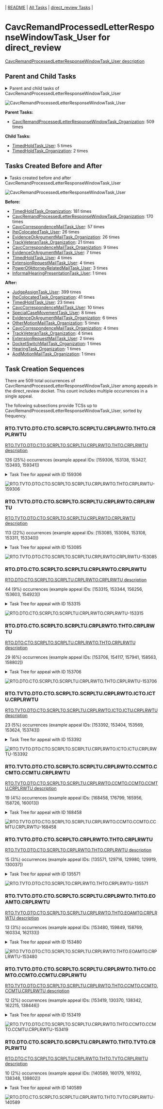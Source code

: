 <!-- DO NOT EDIT THIS FILE.  This file is autogenerated. -->
| [README](../README.md) | [All Tasks](../alltasks.md) | [direct_review Tasks](tasklist.md) |

# CavcRemandProcessedLetterResponseWindowTask_User for direct_review

[CavcRemandProcessedLetterResponseWindowTask_User description](../descr/CavcRemandProcessedLetterResponseWindowTask_User.md)

## Parent and Child Tasks

<details><summary markdown='span'>Parent and child tasks of CavcRemandProcessedLetterResponseWindowTask_User
</summary>

```
digraph G {
rankdir=LR;
node [shape=box]
"CavcRemandProcessedLetterResponseWindowTask_User" -> "TimedHoldTask_User" [label=5]
"CavcRemandProcessedLetterResponseWindowTask_User" -> "TimedHoldTask_Organization" [label=2]
"CavcRemandProcessedLetterResponseWindowTask_Organization" -> "CavcRemandProcessedLetterResponseWindowTask_User" [label=509]
}
```
</details>

![CavcRemandProcessedLetterResponseWindowTask_User](dot/CavcRemandProcessedLetterResponseWindowTask_User-parentchild.dot.png)

**Parent Tasks:**

   * [CavcRemandProcessedLetterResponseWindowTask_Organization](CavcRemandProcessedLetterResponseWindowTask_Organization.md): 509 times

**Child Tasks:**

   * [TimedHoldTask_User](TimedHoldTask_User.md): 5 times
   * [TimedHoldTask_Organization](TimedHoldTask_Organization.md): 2 times

## Tasks Created Before and After

<details><summary markdown='span'>Tasks created before and after CavcRemandProcessedLetterResponseWindowTask_User</summary>

```
digraph G {
rankdir=LR;

"CavcRemandProcessedLetterResponseWindowTask_User" -> "JudgeAssignTask_User" [label=399]
"CavcRemandProcessedLetterResponseWindowTask_User" -> "IhpColocatedTask_Organization" [label=41]
"CavcRemandProcessedLetterResponseWindowTask_User" -> "TimedHoldTask_User" [label=23]
"CavcRemandProcessedLetterResponseWindowTask_User" -> "CavcCorrespondenceMailTask_User" [label=10]
"CavcRemandProcessedLetterResponseWindowTask_User" -> "SpecialCaseMovementTask_User" [label=8]
"CavcRemandProcessedLetterResponseWindowTask_User" -> "EvidenceOrArgumentMailTask_Organization" [label=6]
"CavcRemandProcessedLetterResponseWindowTask_User" -> "OtherMotionMailTask_Organization" [label=5]
"CavcRemandProcessedLetterResponseWindowTask_User" -> "TrackVeteranTask_Organization" [label=4]
"CavcRemandProcessedLetterResponseWindowTask_User" -> "CavcCorrespondenceMailTask_Organization" [label=4]
"CavcRemandProcessedLetterResponseWindowTask_User" -> "ExtensionRequestMailTask_User" [label=2]
"CavcRemandProcessedLetterResponseWindowTask_User" -> "HearingTask_Organization" [label=1]
"CavcRemandProcessedLetterResponseWindowTask_User" -> "DocketSwitchMailTask_Organization" [label=1]
"CavcRemandProcessedLetterResponseWindowTask_User" -> "AodMotionMailTask_Organization" [label=1]
"TimedHoldTask_Organization" -> "CavcRemandProcessedLetterResponseWindowTask_User" [label=181]
"CavcRemandProcessedLetterResponseWindowTask_Organization" -> "CavcRemandProcessedLetterResponseWindowTask_User" [label=170]
"CavcCorrespondenceMailTask_User" -> "CavcRemandProcessedLetterResponseWindowTask_User" [label=57]
"IhpColocatedTask_User" -> "CavcRemandProcessedLetterResponseWindowTask_User" [label=26]
"EvidenceOrArgumentMailTask_Organization" -> "CavcRemandProcessedLetterResponseWindowTask_User" [label=26]
"TrackVeteranTask_Organization" -> "CavcRemandProcessedLetterResponseWindowTask_User" [label=21]
"CavcCorrespondenceMailTask_Organization" -> "CavcRemandProcessedLetterResponseWindowTask_User" [label=9]
"EvidenceOrArgumentMailTask_User" -> "CavcRemandProcessedLetterResponseWindowTask_User" [label=7]
"TimedHoldTask_User" -> "CavcRemandProcessedLetterResponseWindowTask_User" [label=4]
"ExtensionRequestMailTask_User" -> "CavcRemandProcessedLetterResponseWindowTask_User" [label=4]
"PowerOfAttorneyRelatedMailTask_User" -> "CavcRemandProcessedLetterResponseWindowTask_User" [label=3]
"InformalHearingPresentationTask_User" -> "CavcRemandProcessedLetterResponseWindowTask_User" [label=1]
}
```
</details>

![CavcRemandProcessedLetterResponseWindowTask_User](dot/CavcRemandProcessedLetterResponseWindowTask_User.dot.png)

**Before:**

   * [TimedHoldTask_Organization](TimedHoldTask_Organization.md): 181 times
   * [CavcRemandProcessedLetterResponseWindowTask_Organization](CavcRemandProcessedLetterResponseWindowTask_Organization.md): 170 times
   * [CavcCorrespondenceMailTask_User](CavcCorrespondenceMailTask_User.md): 57 times
   * [IhpColocatedTask_User](IhpColocatedTask_User.md): 26 times
   * [EvidenceOrArgumentMailTask_Organization](EvidenceOrArgumentMailTask_Organization.md): 26 times
   * [TrackVeteranTask_Organization](TrackVeteranTask_Organization.md): 21 times
   * [CavcCorrespondenceMailTask_Organization](CavcCorrespondenceMailTask_Organization.md): 9 times
   * [EvidenceOrArgumentMailTask_User](EvidenceOrArgumentMailTask_User.md): 7 times
   * [TimedHoldTask_User](TimedHoldTask_User.md): 4 times
   * [ExtensionRequestMailTask_User](ExtensionRequestMailTask_User.md): 4 times
   * [PowerOfAttorneyRelatedMailTask_User](PowerOfAttorneyRelatedMailTask_User.md): 3 times
   * [InformalHearingPresentationTask_User](InformalHearingPresentationTask_User.md): 1 times

**After:**

   * [JudgeAssignTask_User](JudgeAssignTask_User.md): 399 times
   * [IhpColocatedTask_Organization](IhpColocatedTask_Organization.md): 41 times
   * [TimedHoldTask_User](TimedHoldTask_User.md): 23 times
   * [CavcCorrespondenceMailTask_User](CavcCorrespondenceMailTask_User.md): 10 times
   * [SpecialCaseMovementTask_User](SpecialCaseMovementTask_User.md): 8 times
   * [EvidenceOrArgumentMailTask_Organization](EvidenceOrArgumentMailTask_Organization.md): 6 times
   * [OtherMotionMailTask_Organization](OtherMotionMailTask_Organization.md): 5 times
   * [CavcCorrespondenceMailTask_Organization](CavcCorrespondenceMailTask_Organization.md): 4 times
   * [TrackVeteranTask_Organization](TrackVeteranTask_Organization.md): 4 times
   * [ExtensionRequestMailTask_User](ExtensionRequestMailTask_User.md): 2 times
   * [DocketSwitchMailTask_Organization](DocketSwitchMailTask_Organization.md): 1 times
   * [HearingTask_Organization](HearingTask_Organization.md): 1 times
   * [AodMotionMailTask_Organization](AodMotionMailTask_Organization.md): 1 times

## Task Creation Sequences

There are 509 total occurrences of CavcRemandProcessedLetterResponseWindowTask_User among appeals in the direct_review docket.  This count includes multiple occurrences in a single appeal.

The following subsections provide TCSs up to CavcRemandProcessedLetterResponseWindowTask_User, sorted by frequency.

### RTO.TVTO.DTO.CTO.SCRPLTO.SCRPLTU.CRPLRWTO.THTO.CRPLRWTU

[RTO.TVTO.DTO.CTO.SCRPLTO.SCRPLTU.CRPLRWTO.THTO.CRPLRWTU description](../descr/RTO.TVTO.DTO.CTO.SCRPLTO.SCRPLTU.CRPLRWTO.THTO.CRPLRWTU.md)

126 (25%) occurrences (example appeal IDs: [159306, 153138, 153427, 153493, 159341])

<details><summary markdown='span'>Task Tree for appeal with ID 159306</summary>

```
@startuml
skinparam {
  ObjectBorderColor #555
  ObjectBorderThickness 0
  ObjectFontStyle bold
  ObjectFontSize 14
  ObjectAttributeFontColor #333
  ObjectAttributeFontSize 12
}
  object 0.RootTask #8dd3c7 {
Organization
}
  object 1.TrackVeteranTask #bebada {
Organization
}
  object 2.DistributionTask #ffffb3 {
Organization
}
  object 3.CavcTask #bcbd22 {
Organization
}
  object 4.SendCavcRemandProcessedLetterTask #7f7f7f {
Organization
}
  object 5.SendCavcRemandProcessedLetterTask #7f7f7f {
User
}
  object 6.CavcRemandProcessedLetterResponseWindowTask #1f77b4 {
Organization
}
  object 7.TimedHoldTask #fccde5 {
Organization
}
  object 8.CavcRemandProcessedLetterResponseWindowTask #1f77b4 {
User  <back:white>    </back>
}
  object 9.JudgeAssignTask #ccebc5 {
User
}
  object 10.JudgeDecisionReviewTask #d9d9d9 {
User
}
  object 11.AttorneyTask #bc80bd {
User
}
  object 12.JudgeDecisionReviewTask #d9d9d9 {
User
}
  object 13.JudgeDecisionReviewTask #d9d9d9 {
User
}
  object 14.BvaDispatchTask #b3de69 {
Organization
}
  object 15.BvaDispatchTask #b3de69 {
User
}
0.RootTask -- 1.TrackVeteranTask
0.RootTask -- 2.DistributionTask
2.DistributionTask -- 3.CavcTask
3.CavcTask -- 4.SendCavcRemandProcessedLetterTask
4.SendCavcRemandProcessedLetterTask -- 5.SendCavcRemandProcessedLetterTask
3.CavcTask -- 6.CavcRemandProcessedLetterResponseWindowTask
6.CavcRemandProcessedLetterResponseWindowTask -- 7.TimedHoldTask
6.CavcRemandProcessedLetterResponseWindowTask -- 8.CavcRemandProcessedLetterResponseWindowTask
0.RootTask -- 9.JudgeAssignTask
0.RootTask -- 10.JudgeDecisionReviewTask
13.JudgeDecisionReviewTask -- 11.AttorneyTask
0.RootTask -- 12.JudgeDecisionReviewTask
0.RootTask -- 13.JudgeDecisionReviewTask
0.RootTask -- 14.BvaDispatchTask
14.BvaDispatchTask -- 15.BvaDispatchTask
@enduml
```
</details>

![RTO.TVTO.DTO.CTO.SCRPLTO.SCRPLTU.CRPLRWTO.THTO.CRPLRWTU-159306](uml/RTO.TVTO.DTO.CTO.SCRPLTO.SCRPLTU.CRPLRWTO.THTO.CRPLRWTU-159306.png)

### RTO.TVTO.DTO.CTO.SCRPLTO.SCRPLTU.CRPLRWTO.CRPLRWTU

[RTO.TVTO.DTO.CTO.SCRPLTO.SCRPLTU.CRPLRWTO.CRPLRWTU description](../descr/RTO.TVTO.DTO.CTO.SCRPLTO.SCRPLTU.CRPLRWTO.CRPLRWTU.md)

113 (22%) occurrences (example appeal IDs: [153085, 153094, 153108, 153311, 153340])

<details><summary markdown='span'>Task Tree for appeal with ID 153085</summary>

```
@startuml
skinparam {
  ObjectBorderColor #555
  ObjectBorderThickness 0
  ObjectFontStyle bold
  ObjectFontSize 14
  ObjectAttributeFontColor #333
  ObjectAttributeFontSize 12
}
  object 0.RootTask #8dd3c7 {
Organization
}
  object 1.TrackVeteranTask #bebada {
Organization
}
  object 2.DistributionTask #ffffb3 {
Organization
}
  object 3.CavcTask #bcbd22 {
Organization
}
  object 4.SendCavcRemandProcessedLetterTask #7f7f7f {
Organization
}
  object 5.SendCavcRemandProcessedLetterTask #7f7f7f {
User
}
  object 6.CavcRemandProcessedLetterResponseWindowTask #1f77b4 {
Organization
}
  object 7.TimedHoldTask #fccde5 {
Organization
}
  object 8.CavcRemandProcessedLetterResponseWindowTask #1f77b4 {
User  <back:white>    </back>
}
  object 9.IhpColocatedTask #bc80bd {
Organization
}
  object 10.IhpColocatedTask #bc80bd {
User
}
  object 11.JudgeAssignTask #ccebc5 {
User
}
  object 12.JudgeDecisionReviewTask #d9d9d9 {
User
}
  object 13.AttorneyTask #bc80bd {
User
}
  object 14.BvaDispatchTask #b3de69 {
Organization
}
  object 15.BvaDispatchTask #b3de69 {
User
}
0.RootTask -- 1.TrackVeteranTask
0.RootTask -- 2.DistributionTask
2.DistributionTask -- 3.CavcTask
3.CavcTask -- 4.SendCavcRemandProcessedLetterTask
4.SendCavcRemandProcessedLetterTask -- 5.SendCavcRemandProcessedLetterTask
3.CavcTask -- 6.CavcRemandProcessedLetterResponseWindowTask
6.CavcRemandProcessedLetterResponseWindowTask -- 7.TimedHoldTask
6.CavcRemandProcessedLetterResponseWindowTask -- 8.CavcRemandProcessedLetterResponseWindowTask
2.DistributionTask -- 9.IhpColocatedTask
9.IhpColocatedTask -- 10.IhpColocatedTask
0.RootTask -- 11.JudgeAssignTask
0.RootTask -- 12.JudgeDecisionReviewTask
12.JudgeDecisionReviewTask -- 13.AttorneyTask
0.RootTask -- 14.BvaDispatchTask
14.BvaDispatchTask -- 15.BvaDispatchTask
@enduml
```
</details>

![RTO.TVTO.DTO.CTO.SCRPLTO.SCRPLTU.CRPLRWTO.CRPLRWTU-153085](uml/RTO.TVTO.DTO.CTO.SCRPLTO.SCRPLTU.CRPLRWTO.CRPLRWTU-153085.png)

### RTO.DTO.CTO.SCRPLTO.SCRPLTU.CRPLRWTO.CRPLRWTU

[RTO.DTO.CTO.SCRPLTO.SCRPLTU.CRPLRWTO.CRPLRWTU description](../descr/RTO.DTO.CTO.SCRPLTO.SCRPLTU.CRPLRWTO.CRPLRWTU.md)

44 (9%) occurrences (example appeal IDs: [153315, 153344, 156256, 153603, 154923])

<details><summary markdown='span'>Task Tree for appeal with ID 153315</summary>

```
@startuml
skinparam {
  ObjectBorderColor #555
  ObjectBorderThickness 0
  ObjectFontStyle bold
  ObjectFontSize 14
  ObjectAttributeFontColor #333
  ObjectAttributeFontSize 12
}
  object 0.RootTask #8dd3c7 {
Organization
}
  object 1.DistributionTask #ffffb3 {
Organization
}
  object 2.CavcTask #bcbd22 {
Organization
}
  object 3.SendCavcRemandProcessedLetterTask #7f7f7f {
Organization
}
  object 4.SendCavcRemandProcessedLetterTask #7f7f7f {
User
}
  object 5.CavcRemandProcessedLetterResponseWindowTask #1f77b4 {
Organization
}
  object 6.TimedHoldTask #fccde5 {
Organization
}
  object 7.CavcRemandProcessedLetterResponseWindowTask #1f77b4 {
User  <back:white>    </back>
}
  object 8.JudgeAssignTask #ccebc5 {
User
}
  object 9.JudgeDecisionReviewTask #d9d9d9 {
User
}
  object 10.AttorneyTask #bc80bd {
User
}
  object 11.BvaDispatchTask #b3de69 {
Organization
}
  object 12.BvaDispatchTask #b3de69 {
User
}
0.RootTask -- 1.DistributionTask
1.DistributionTask -- 2.CavcTask
2.CavcTask -- 3.SendCavcRemandProcessedLetterTask
3.SendCavcRemandProcessedLetterTask -- 4.SendCavcRemandProcessedLetterTask
2.CavcTask -- 5.CavcRemandProcessedLetterResponseWindowTask
5.CavcRemandProcessedLetterResponseWindowTask -- 6.TimedHoldTask
5.CavcRemandProcessedLetterResponseWindowTask -- 7.CavcRemandProcessedLetterResponseWindowTask
0.RootTask -- 8.JudgeAssignTask
0.RootTask -- 9.JudgeDecisionReviewTask
9.JudgeDecisionReviewTask -- 10.AttorneyTask
0.RootTask -- 11.BvaDispatchTask
11.BvaDispatchTask -- 12.BvaDispatchTask
@enduml
```
</details>

![RTO.DTO.CTO.SCRPLTO.SCRPLTU.CRPLRWTO.CRPLRWTU-153315](uml/RTO.DTO.CTO.SCRPLTO.SCRPLTU.CRPLRWTO.CRPLRWTU-153315.png)

### RTO.DTO.CTO.SCRPLTO.SCRPLTU.CRPLRWTO.THTO.CRPLRWTU

[RTO.DTO.CTO.SCRPLTO.SCRPLTU.CRPLRWTO.THTO.CRPLRWTU description](../descr/RTO.DTO.CTO.SCRPLTO.SCRPLTU.CRPLRWTO.THTO.CRPLRWTU.md)

29 (6%) occurrences (example appeal IDs: [153706, 154117, 157941, 158563, 158802])

<details><summary markdown='span'>Task Tree for appeal with ID 153706</summary>

```
@startuml
skinparam {
  ObjectBorderColor #555
  ObjectBorderThickness 0
  ObjectFontStyle bold
  ObjectFontSize 14
  ObjectAttributeFontColor #333
  ObjectAttributeFontSize 12
}
  object 0.RootTask #8dd3c7 {
Organization
}
  object 1.TrackVeteranTask #bebada {
Organization
}
  object 2.DistributionTask #ffffb3 {
Organization
}
  object 3.CavcTask #bcbd22 {
Organization
}
  object 4.SendCavcRemandProcessedLetterTask #7f7f7f {
Organization
}
  object 5.SendCavcRemandProcessedLetterTask #7f7f7f {
User
}
  object 6.CavcRemandProcessedLetterResponseWindowTask #1f77b4 {
Organization
}
  object 7.TimedHoldTask #fccde5 {
Organization
}
  object 8.CavcRemandProcessedLetterResponseWindowTask #1f77b4 {
User  <back:white>    </back>
}
  object 9.JudgeAssignTask #ccebc5 {
User
}
  object 10.JudgeAssignTask #ccebc5 {
User
}
  object 11.EvidenceOrArgumentMailTask #ffffb3 {
Organization
}
  object 12.JudgeDecisionReviewTask #d9d9d9 {
User
}
  object 13.AttorneyTask #bc80bd {
User
}
  object 14.BvaDispatchTask #b3de69 {
Organization
}
  object 15.BvaDispatchTask #b3de69 {
User
}
0.RootTask -- 1.TrackVeteranTask
0.RootTask -- 2.DistributionTask
2.DistributionTask -- 3.CavcTask
3.CavcTask -- 4.SendCavcRemandProcessedLetterTask
4.SendCavcRemandProcessedLetterTask -- 5.SendCavcRemandProcessedLetterTask
3.CavcTask -- 6.CavcRemandProcessedLetterResponseWindowTask
6.CavcRemandProcessedLetterResponseWindowTask -- 7.TimedHoldTask
6.CavcRemandProcessedLetterResponseWindowTask -- 8.CavcRemandProcessedLetterResponseWindowTask
0.RootTask -- 9.JudgeAssignTask
0.RootTask -- 10.JudgeAssignTask
0.RootTask -- 11.EvidenceOrArgumentMailTask
0.RootTask -- 12.JudgeDecisionReviewTask
12.JudgeDecisionReviewTask -- 13.AttorneyTask
0.RootTask -- 14.BvaDispatchTask
14.BvaDispatchTask -- 15.BvaDispatchTask
@enduml
```
</details>

![RTO.DTO.CTO.SCRPLTO.SCRPLTU.CRPLRWTO.THTO.CRPLRWTU-153706](uml/RTO.DTO.CTO.SCRPLTO.SCRPLTU.CRPLRWTO.THTO.CRPLRWTU-153706.png)

### RTO.TVTO.DTO.CTO.SCRPLTO.SCRPLTU.CRPLRWTO.ICTO.ICTU.CRPLRWTU

[RTO.TVTO.DTO.CTO.SCRPLTO.SCRPLTU.CRPLRWTO.ICTO.ICTU.CRPLRWTU description](../descr/RTO.TVTO.DTO.CTO.SCRPLTO.SCRPLTU.CRPLRWTO.ICTO.ICTU.CRPLRWTU.md)

23 (5%) occurrences (example appeal IDs: [153392, 153404, 153569, 153624, 153743])

<details><summary markdown='span'>Task Tree for appeal with ID 153392</summary>

```
@startuml
skinparam {
  ObjectBorderColor #555
  ObjectBorderThickness 0
  ObjectFontStyle bold
  ObjectFontSize 14
  ObjectAttributeFontColor #333
  ObjectAttributeFontSize 12
}
  object 0.RootTask #8dd3c7 {
Organization
}
  object 1.TrackVeteranTask #bebada {
Organization
}
  object 2.DistributionTask #ffffb3 {
Organization
}
  object 3.CavcTask #bcbd22 {
Organization
}
  object 4.SendCavcRemandProcessedLetterTask #7f7f7f {
Organization
}
  object 5.SendCavcRemandProcessedLetterTask #7f7f7f {
User
}
  object 6.CavcRemandProcessedLetterResponseWindowTask #1f77b4 {
Organization
}
  object 7.TimedHoldTask #fccde5 {
Organization
}
  object 8.IhpColocatedTask #bc80bd {
Organization
}
  object 9.IhpColocatedTask #bc80bd {
User
}
  object 10.CavcRemandProcessedLetterResponseWindowTask #1f77b4 {
User  <back:white>    </back>
}
  object 11.TimedHoldTask #fccde5 {
User
}
  object 12.JudgeAssignTask #ccebc5 {
User
}
  object 13.JudgeDecisionReviewTask #d9d9d9 {
User
}
  object 14.AttorneyTask #bc80bd {
User
}
  object 15.QualityReviewTask #fdb462 {
Organization
}
  object 16.QualityReviewTask #fdb462 {
User
}
  object 17.JudgeQualityReviewTask #bc80bd {
User
}
  object 18.BvaDispatchTask #b3de69 {
Organization
}
  object 19.BvaDispatchTask #b3de69 {
User
}
0.RootTask -- 1.TrackVeteranTask
0.RootTask -- 2.DistributionTask
2.DistributionTask -- 3.CavcTask
3.CavcTask -- 4.SendCavcRemandProcessedLetterTask
4.SendCavcRemandProcessedLetterTask -- 5.SendCavcRemandProcessedLetterTask
3.CavcTask -- 6.CavcRemandProcessedLetterResponseWindowTask
6.CavcRemandProcessedLetterResponseWindowTask -- 7.TimedHoldTask
2.DistributionTask -- 8.IhpColocatedTask
8.IhpColocatedTask -- 9.IhpColocatedTask
6.CavcRemandProcessedLetterResponseWindowTask -- 10.CavcRemandProcessedLetterResponseWindowTask
9.IhpColocatedTask -- 11.TimedHoldTask
0.RootTask -- 12.JudgeAssignTask
0.RootTask -- 13.JudgeDecisionReviewTask
13.JudgeDecisionReviewTask -- 14.AttorneyTask
0.RootTask -- 15.QualityReviewTask
15.QualityReviewTask -- 16.QualityReviewTask
16.QualityReviewTask -- 17.JudgeQualityReviewTask
0.RootTask -- 18.BvaDispatchTask
18.BvaDispatchTask -- 19.BvaDispatchTask
@enduml
```
</details>

![RTO.TVTO.DTO.CTO.SCRPLTO.SCRPLTU.CRPLRWTO.ICTO.ICTU.CRPLRWTU-153392](uml/RTO.TVTO.DTO.CTO.SCRPLTO.SCRPLTU.CRPLRWTO.ICTO.ICTU.CRPLRWTU-153392.png)

### RTO.TVTO.DTO.CTO.SCRPLTO.SCRPLTU.CRPLRWTO.CCMTO.CCMTO.CCMTU.CRPLRWTU

[RTO.TVTO.DTO.CTO.SCRPLTO.SCRPLTU.CRPLRWTO.CCMTO.CCMTO.CCMTU.CRPLRWTU description](../descr/RTO.TVTO.DTO.CTO.SCRPLTO.SCRPLTU.CRPLRWTO.CCMTO.CCMTO.CCMTU.CRPLRWTU.md)

19 (4%) occurrences (example appeal IDs: [168458, 176799, 165956, 158726, 160013])

<details><summary markdown='span'>Task Tree for appeal with ID 168458</summary>

```
@startuml
skinparam {
  ObjectBorderColor #555
  ObjectBorderThickness 0
  ObjectFontStyle bold
  ObjectFontSize 14
  ObjectAttributeFontColor #333
  ObjectAttributeFontSize 12
}
  object 0.RootTask #8dd3c7 {
Organization
}
  object 1.TrackVeteranTask #bebada {
Organization
}
  object 2.DistributionTask #ffffb3 {
Organization
}
  object 3.CavcTask #bcbd22 {
Organization
}
  object 4.SendCavcRemandProcessedLetterTask #7f7f7f {
Organization
}
  object 5.SendCavcRemandProcessedLetterTask #7f7f7f {
User
}
  object 6.CavcRemandProcessedLetterResponseWindowTask #1f77b4 {
Organization
}
  object 7.TimedHoldTask #fccde5 {
Organization
}
  object 8.CavcCorrespondenceMailTask #1f77b4 {
Organization
}
  object 9.CavcCorrespondenceMailTask #1f77b4 {
Organization
}
  object 10.CavcCorrespondenceMailTask #1f77b4 {
User
}
  object 11.CavcRemandProcessedLetterResponseWindowTask #1f77b4 {
User  <back:white>    </back>
}
  object 12.JudgeAssignTask #ccebc5 {
User
}
  object 13.JudgeDecisionReviewTask #d9d9d9 {
User
}
  object 14.AttorneyTask #bc80bd {
User
}
  object 15.TrackVeteranTask #bebada {
Organization
}
0.RootTask -- 1.TrackVeteranTask
0.RootTask -- 2.DistributionTask
2.DistributionTask -- 3.CavcTask
3.CavcTask -- 4.SendCavcRemandProcessedLetterTask
4.SendCavcRemandProcessedLetterTask -- 5.SendCavcRemandProcessedLetterTask
3.CavcTask -- 6.CavcRemandProcessedLetterResponseWindowTask
6.CavcRemandProcessedLetterResponseWindowTask -- 7.TimedHoldTask
0.RootTask -- 8.CavcCorrespondenceMailTask
8.CavcCorrespondenceMailTask -- 9.CavcCorrespondenceMailTask
9.CavcCorrespondenceMailTask -- 10.CavcCorrespondenceMailTask
6.CavcRemandProcessedLetterResponseWindowTask -- 11.CavcRemandProcessedLetterResponseWindowTask
0.RootTask -- 12.JudgeAssignTask
0.RootTask -- 13.JudgeDecisionReviewTask
13.JudgeDecisionReviewTask -- 14.AttorneyTask
0.RootTask -- 15.TrackVeteranTask
@enduml
```
</details>

![RTO.TVTO.DTO.CTO.SCRPLTO.SCRPLTU.CRPLRWTO.CCMTO.CCMTO.CCMTU.CRPLRWTU-168458](uml/RTO.TVTO.DTO.CTO.SCRPLTO.SCRPLTU.CRPLRWTO.CCMTO.CCMTO.CCMTU.CRPLRWTU-168458.png)

### RTO.TVTO.DTO.CTO.SCRPLTO.CRPLRWTO.THTO.CRPLRWTU

[RTO.TVTO.DTO.CTO.SCRPLTO.CRPLRWTO.THTO.CRPLRWTU description](../descr/RTO.TVTO.DTO.CTO.SCRPLTO.CRPLRWTO.THTO.CRPLRWTU.md)

15 (3%) occurrences (example appeal IDs: [135571, 129716, 129980, 129919, 130037])

<details><summary markdown='span'>Task Tree for appeal with ID 135571</summary>

```
@startuml
skinparam {
  ObjectBorderColor #555
  ObjectBorderThickness 0
  ObjectFontStyle bold
  ObjectFontSize 14
  ObjectAttributeFontColor #333
  ObjectAttributeFontSize 12
}
  object 0.RootTask #8dd3c7 {
Organization
}
  object 1.TrackVeteranTask #bebada {
Organization
}
  object 2.DistributionTask #ffffb3 {
Organization
}
  object 3.CavcTask #bcbd22 {
Organization
}
  object 4.SendCavcRemandProcessedLetterTask #7f7f7f {
Organization
}
  object 5.CavcRemandProcessedLetterResponseWindowTask #1f77b4 {
Organization
}
  object 6.TimedHoldTask #fccde5 {
Organization
}
  object 7.CavcRemandProcessedLetterResponseWindowTask #1f77b4 {
User  <back:white>    </back>
}
  object 8.JudgeAssignTask #ccebc5 {
User
}
  object 9.JudgeDecisionReviewTask #d9d9d9 {
User
}
  object 10.AttorneyTask #bc80bd {
User
}
  object 11.JudgeDecisionReviewTask #d9d9d9 {
User
}
  object 12.JudgeDecisionReviewTask #d9d9d9 {
User
}
  object 13.FoiaColocatedTask #fccde5 {
Organization
}
  object 14.FoiaTask #fb8072 {
Organization
}
  object 15.FoiaTask #fb8072 {
User
}
  object 16.EvidenceOrArgumentMailTask #ffffb3 {
Organization
}
  object 17.EvidenceOrArgumentMailTask #ffffb3 {
User
}
0.RootTask -- 1.TrackVeteranTask
0.RootTask -- 2.DistributionTask
2.DistributionTask -- 3.CavcTask
3.CavcTask -- 4.SendCavcRemandProcessedLetterTask
3.CavcTask -- 5.CavcRemandProcessedLetterResponseWindowTask
5.CavcRemandProcessedLetterResponseWindowTask -- 6.TimedHoldTask
5.CavcRemandProcessedLetterResponseWindowTask -- 7.CavcRemandProcessedLetterResponseWindowTask
0.RootTask -- 8.JudgeAssignTask
0.RootTask -- 9.JudgeDecisionReviewTask
12.JudgeDecisionReviewTask -- 10.AttorneyTask
0.RootTask -- 11.JudgeDecisionReviewTask
0.RootTask -- 12.JudgeDecisionReviewTask
12.JudgeDecisionReviewTask -- 13.FoiaColocatedTask
13.FoiaColocatedTask -- 14.FoiaTask
14.FoiaTask -- 15.FoiaTask
0.RootTask -- 16.EvidenceOrArgumentMailTask
16.EvidenceOrArgumentMailTask -- 17.EvidenceOrArgumentMailTask
@enduml
```
</details>

![RTO.TVTO.DTO.CTO.SCRPLTO.CRPLRWTO.THTO.CRPLRWTU-135571](uml/RTO.TVTO.DTO.CTO.SCRPLTO.CRPLRWTO.THTO.CRPLRWTU-135571.png)

### RTO.TVTO.DTO.CTO.SCRPLTO.SCRPLTU.CRPLRWTO.THTO.EOAMTO.CRPLRWTU

[RTO.TVTO.DTO.CTO.SCRPLTO.SCRPLTU.CRPLRWTO.THTO.EOAMTO.CRPLRWTU description](../descr/RTO.TVTO.DTO.CTO.SCRPLTO.SCRPLTU.CRPLRWTO.THTO.EOAMTO.CRPLRWTU.md)

13 (3%) occurrences (example appeal IDs: [153480, 159849, 158769, 160334, 162133])

<details><summary markdown='span'>Task Tree for appeal with ID 153480</summary>

```
@startuml
skinparam {
  ObjectBorderColor #555
  ObjectBorderThickness 0
  ObjectFontStyle bold
  ObjectFontSize 14
  ObjectAttributeFontColor #333
  ObjectAttributeFontSize 12
}
  object 0.RootTask #8dd3c7 {
Organization
}
  object 1.TrackVeteranTask #bebada {
Organization
}
  object 2.DistributionTask #ffffb3 {
Organization
}
  object 3.CavcTask #bcbd22 {
Organization
}
  object 4.SendCavcRemandProcessedLetterTask #7f7f7f {
Organization
}
  object 5.SendCavcRemandProcessedLetterTask #7f7f7f {
User
}
  object 6.CavcRemandProcessedLetterResponseWindowTask #1f77b4 {
Organization
}
  object 7.TimedHoldTask #fccde5 {
Organization
}
  object 8.EvidenceOrArgumentMailTask #ffffb3 {
Organization
}
  object 9.CavcRemandProcessedLetterResponseWindowTask #1f77b4 {
User  <back:white>    </back>
}
  object 10.JudgeAssignTask #ccebc5 {
User
}
  object 11.JudgeDecisionReviewTask #d9d9d9 {
User
}
  object 12.AttorneyTask #bc80bd {
User
}
  object 13.IhpColocatedTask #bc80bd {
Organization
}
  object 14.IhpColocatedTask #bc80bd {
User
}
  object 15.TimedHoldTask #fccde5 {
User
}
  object 16.BvaDispatchTask #b3de69 {
Organization
}
  object 17.BvaDispatchTask #b3de69 {
User
}
0.RootTask -- 1.TrackVeteranTask
0.RootTask -- 2.DistributionTask
2.DistributionTask -- 3.CavcTask
3.CavcTask -- 4.SendCavcRemandProcessedLetterTask
4.SendCavcRemandProcessedLetterTask -- 5.SendCavcRemandProcessedLetterTask
3.CavcTask -- 6.CavcRemandProcessedLetterResponseWindowTask
6.CavcRemandProcessedLetterResponseWindowTask -- 7.TimedHoldTask
0.RootTask -- 8.EvidenceOrArgumentMailTask
6.CavcRemandProcessedLetterResponseWindowTask -- 9.CavcRemandProcessedLetterResponseWindowTask
0.RootTask -- 10.JudgeAssignTask
0.RootTask -- 11.JudgeDecisionReviewTask
11.JudgeDecisionReviewTask -- 12.AttorneyTask
12.AttorneyTask -- 13.IhpColocatedTask
13.IhpColocatedTask -- 14.IhpColocatedTask
14.IhpColocatedTask -- 15.TimedHoldTask
0.RootTask -- 16.BvaDispatchTask
16.BvaDispatchTask -- 17.BvaDispatchTask
@enduml
```
</details>

![RTO.TVTO.DTO.CTO.SCRPLTO.SCRPLTU.CRPLRWTO.THTO.EOAMTO.CRPLRWTU-153480](uml/RTO.TVTO.DTO.CTO.SCRPLTO.SCRPLTU.CRPLRWTO.THTO.EOAMTO.CRPLRWTU-153480.png)

### RTO.TVTO.DTO.CTO.SCRPLTO.SCRPLTU.CRPLRWTO.THTO.CCMTO.CCMTO.CCMTU.CRPLRWTU

[RTO.TVTO.DTO.CTO.SCRPLTO.SCRPLTU.CRPLRWTO.THTO.CCMTO.CCMTO.CCMTU.CRPLRWTU description](../descr/RTO.TVTO.DTO.CTO.SCRPLTO.SCRPLTU.CRPLRWTO.THTO.CCMTO.CCMTO.CCMTU.CRPLRWTU.md)

12 (2%) occurrences (example appeal IDs: [153419, 130370, 138342, 162215, 138446])

<details><summary markdown='span'>Task Tree for appeal with ID 153419</summary>

```
@startuml
skinparam {
  ObjectBorderColor #555
  ObjectBorderThickness 0
  ObjectFontStyle bold
  ObjectFontSize 14
  ObjectAttributeFontColor #333
  ObjectAttributeFontSize 12
}
  object 0.RootTask #8dd3c7 {
Organization
}
  object 1.TrackVeteranTask #bebada {
Organization
}
  object 2.DistributionTask #ffffb3 {
Organization
}
  object 3.CavcTask #bcbd22 {
Organization
}
  object 4.SendCavcRemandProcessedLetterTask #7f7f7f {
Organization
}
  object 5.SendCavcRemandProcessedLetterTask #7f7f7f {
User
}
  object 6.CavcRemandProcessedLetterResponseWindowTask #1f77b4 {
Organization
}
  object 7.TimedHoldTask #fccde5 {
Organization
}
  object 8.CavcCorrespondenceMailTask #1f77b4 {
Organization
}
  object 9.CavcCorrespondenceMailTask #1f77b4 {
Organization
}
  object 10.CavcCorrespondenceMailTask #1f77b4 {
User
}
  object 11.CavcRemandProcessedLetterResponseWindowTask #1f77b4 {
User  <back:white>    </back>
}
  object 12.JudgeAssignTask #ccebc5 {
User
}
  object 13.JudgeDecisionReviewTask #d9d9d9 {
User
}
  object 14.AttorneyTask #bc80bd {
User
}
  object 15.AttorneyRewriteTask #b3de69 {
User
}
  object 16.BvaDispatchTask #b3de69 {
Organization
}
  object 17.BvaDispatchTask #b3de69 {
User
}
0.RootTask -- 1.TrackVeteranTask
0.RootTask -- 2.DistributionTask
2.DistributionTask -- 3.CavcTask
3.CavcTask -- 4.SendCavcRemandProcessedLetterTask
4.SendCavcRemandProcessedLetterTask -- 5.SendCavcRemandProcessedLetterTask
3.CavcTask -- 6.CavcRemandProcessedLetterResponseWindowTask
6.CavcRemandProcessedLetterResponseWindowTask -- 7.TimedHoldTask
0.RootTask -- 8.CavcCorrespondenceMailTask
8.CavcCorrespondenceMailTask -- 9.CavcCorrespondenceMailTask
9.CavcCorrespondenceMailTask -- 10.CavcCorrespondenceMailTask
6.CavcRemandProcessedLetterResponseWindowTask -- 11.CavcRemandProcessedLetterResponseWindowTask
0.RootTask -- 12.JudgeAssignTask
0.RootTask -- 13.JudgeDecisionReviewTask
13.JudgeDecisionReviewTask -- 14.AttorneyTask
13.JudgeDecisionReviewTask -- 15.AttorneyRewriteTask
0.RootTask -- 16.BvaDispatchTask
16.BvaDispatchTask -- 17.BvaDispatchTask
@enduml
```
</details>

![RTO.TVTO.DTO.CTO.SCRPLTO.SCRPLTU.CRPLRWTO.THTO.CCMTO.CCMTO.CCMTU.CRPLRWTU-153419](uml/RTO.TVTO.DTO.CTO.SCRPLTO.SCRPLTU.CRPLRWTO.THTO.CCMTO.CCMTO.CCMTU.CRPLRWTU-153419.png)

### RTO.DTO.CTO.SCRPLTO.SCRPLTU.CRPLRWTO.THTO.TVTO.CRPLRWTU

[RTO.DTO.CTO.SCRPLTO.SCRPLTU.CRPLRWTO.THTO.TVTO.CRPLRWTU description](../descr/RTO.DTO.CTO.SCRPLTO.SCRPLTU.CRPLRWTO.THTO.TVTO.CRPLRWTU.md)

10 (2%) occurrences (example appeal IDs: [140589, 160179, 161932, 138348, 139802])

<details><summary markdown='span'>Task Tree for appeal with ID 140589</summary>

```
@startuml
skinparam {
  ObjectBorderColor #555
  ObjectBorderThickness 0
  ObjectFontStyle bold
  ObjectFontSize 14
  ObjectAttributeFontColor #333
  ObjectAttributeFontSize 12
}
  object 0.RootTask #8dd3c7 {
Organization
}
  object 1.DistributionTask #ffffb3 {
Organization
}
  object 2.CavcTask #bcbd22 {
Organization
}
  object 3.SendCavcRemandProcessedLetterTask #7f7f7f {
Organization
}
  object 4.SendCavcRemandProcessedLetterTask #7f7f7f {
User
}
  object 5.CavcRemandProcessedLetterResponseWindowTask #1f77b4 {
Organization
}
  object 6.TimedHoldTask #fccde5 {
Organization
}
  object 7.TrackVeteranTask #bebada {
Organization
}
  object 8.CavcRemandProcessedLetterResponseWindowTask #1f77b4 {
User  <back:white>    </back>
}
  object 9.JudgeAssignTask #ccebc5 {
User
}
  object 10.JudgeDecisionReviewTask #d9d9d9 {
User
}
  object 11.AttorneyTask #bc80bd {
User
}
  object 12.BvaDispatchTask #b3de69 {
Organization
}
  object 13.BvaDispatchTask #b3de69 {
User
}
0.RootTask -- 1.DistributionTask
1.DistributionTask -- 2.CavcTask
2.CavcTask -- 3.SendCavcRemandProcessedLetterTask
3.SendCavcRemandProcessedLetterTask -- 4.SendCavcRemandProcessedLetterTask
2.CavcTask -- 5.CavcRemandProcessedLetterResponseWindowTask
5.CavcRemandProcessedLetterResponseWindowTask -- 6.TimedHoldTask
0.RootTask -- 7.TrackVeteranTask
5.CavcRemandProcessedLetterResponseWindowTask -- 8.CavcRemandProcessedLetterResponseWindowTask
0.RootTask -- 9.JudgeAssignTask
0.RootTask -- 10.JudgeDecisionReviewTask
10.JudgeDecisionReviewTask -- 11.AttorneyTask
0.RootTask -- 12.BvaDispatchTask
12.BvaDispatchTask -- 13.BvaDispatchTask
@enduml
```
</details>

![RTO.DTO.CTO.SCRPLTO.SCRPLTU.CRPLRWTO.THTO.TVTO.CRPLRWTU-140589](uml/RTO.DTO.CTO.SCRPLTO.SCRPLTU.CRPLRWTO.THTO.TVTO.CRPLRWTU-140589.png)

